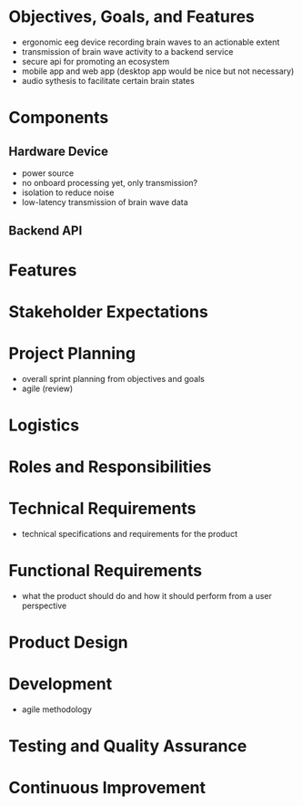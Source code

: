 # Objectives, Goals, and Features
- ergonomic eeg device recording brain waves to an actionable extent
- transmission of brain wave activity to a backend service
- secure api for promoting an ecosystem
- mobile app and web app (desktop app would be nice but not necessary)
- audio sythesis to facilitate certain brain states

# Components

## Hardware Device
- power source
- no onboard processing yet, only transmission?
- isolation to reduce noise
- low-latency transmission of brain wave data

## Backend API

# Features

# Stakeholder Expectations

# Project Planning
- overall sprint planning from objectives and goals
- agile (review)

# Logistics

# Roles and Responsibilities

# Technical Requirements
- technical specifications and requirements for the product

# Functional Requirements
- what the product should do and how it should perform from a user perspective

# Product Design

# Development
- agile methodology

# Testing and Quality Assurance

# Continuous Improvement
